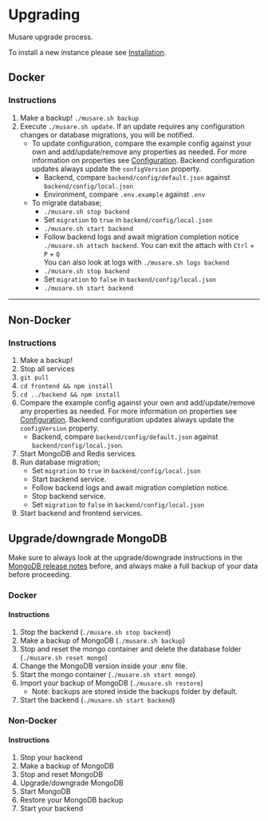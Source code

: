 # Upgrading

Musare upgrade process.

To install a new instance please see [Installation](./Installation.md).

## Docker

### Instructions

1. Make a backup! `./musare.sh backup`
2. Execute `./musare.sh update`. If an update requires any configuration changes
or database migrations, you will be notified.
    - To update configuration, compare the example config against your own and
    add/update/remove any properties as needed. For more information on
    properties see [Configuration](./Configuration.md). Backend
    configuration updates always update the `configVersion` property.
        - Backend, compare `backend/config/default.json` against
        `backend/config/local.json`
        - Environment, compare `.env.example` against `.env`
    - To migrate database;
        - `./musare.sh stop backend`
        - Set `migration` to `true` in  `backend/config/local.json`
        - `./musare.sh start backend`
        - Follow backend logs and await migration completion notice
        `./musare.sh attach backend`. You can exit the attach with `Ctrl` + `P` + `Q`  
        You can also look at logs with `./musare.sh logs backend`
        - `./musare.sh stop backend`
        - Set `migration` to `false` in  `backend/config/local.json`
        - `./musare.sh start backend`

---

## Non-Docker

### Instructions

1. Make a backup!
2. Stop all services
3. `git pull`
4. `cd frontend && npm install`
5. `cd ../backend && npm install`
6. Compare the example config against your own and add/update/remove any properties
as needed. For more information on properties see [Configuration](./Configuration.md).
Backend configuration updates always update the `configVersion` property.
    - Backend, compare `backend/config/default.json` against `backend/config/local.json`.
7. Start MongoDB and Redis services.
8. Run database migration;
    - Set `migration` to `true` in  `backend/config/local.json`
    - Start backend service.
    - Follow backend logs and await migration completion notice.
    - Stop backend service.
    - Set `migration` to `false` in  `backend/config/local.json`
9. Start backend and frontend services.

## Upgrade/downgrade MongoDB

Make sure to always look at the upgrade/downgrade instructions in the
[MongoDB release notes](https://docs.mongodb.com/manual/release-notes) before,
and always make a full backup of your data before proceeding.

### Docker

#### Instructions

1. Stop the backend (`./musare.sh stop backend`)
2. Make a backup of MongoDB (`./musare.sh backup`)
3. Stop and reset the mongo container and delete the database folder
(`./musare.sh reset mongo`)
4. Change the MongoDB version inside your .env file.
5. Start the mongo container (`./musare.sh start mongo`)
6. Import your backup of MongoDB (`./musare.sh restore`)
    - Note: backups are stored inside the backups folder by default.
7. Start the backend (`./musare.sh start backend`)

### Non-Docker

#### Instructions

1. Stop your backend
2. Make a backup of MongoDB
3. Stop and reset MongoDB
4. Upgrade/downgrade MongoDB
5. Start MongoDB
6. Restore your MongoDB backup
7. Start your backend
